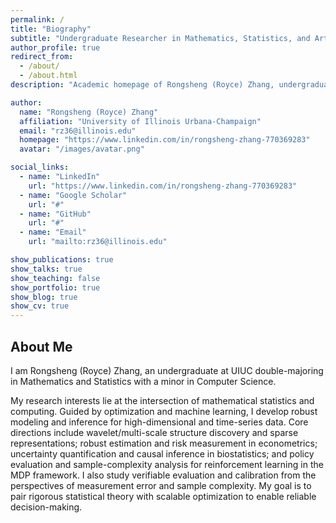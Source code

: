 ```yaml
---
permalink: /
title: "Biography"
subtitle: "Undergraduate Researcher in Mathematics, Statistics, and Artificial Intelligence"
author_profile: true
redirect_from:
  - /about/
  - /about.html
description: "Academic homepage of Rongsheng (Royce) Zhang, undergraduate at UIUC majoring in Mathematics and Statistics with a minor in Computer Science. Focused on AI, data optimization, and applied mathematics."

author:
  name: "Rongsheng (Royce) Zhang"
  affiliation: "University of Illinois Urbana-Champaign"
  email: "rz36@illinois.edu"
  homepage: "https://www.linkedin.com/in/rongsheng-zhang-770369283"
  avatar: "/images/avatar.png"

social_links:
  - name: "LinkedIn"
    url: "https://www.linkedin.com/in/rongsheng-zhang-770369283"
  - name: "Google Scholar"
    url: "#"
  - name: "GitHub"
    url: "#"
  - name: "Email"
    url: "mailto:rz36@illinois.edu"

show_publications: true
show_talks: true
show_teaching: false
show_portfolio: true
show_blog: true
show_cv: true
---
```


## About Me
I am Rongsheng (Royce) Zhang, an undergraduate at UIUC double-majoring in Mathematics and Statistics with a minor in Computer Science.

My research interests lie at the intersection of mathematical statistics and computing. Guided by optimization and machine learning, I develop robust modeling and inference for high-dimensional and time-series data. Core directions include wavelet/multi-scale structure discovery and sparse representations; robust estimation and risk measurement in econometrics; uncertainty quantification and causal inference in biostatistics; and policy evaluation and sample-complexity analysis for reinforcement learning in the MDP framework. I also study verifiable evaluation and calibration from the perspectives of measurement error and sample complexity. My goal is to pair rigorous statistical theory with scalable optimization to enable reliable decision-making.
